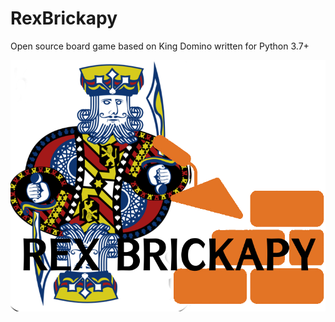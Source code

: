 # RexBrickapy
Open source board game based on King Domino written for Python 3.7+

![rexbrickapy_logo](https://github.com/hadlock/rexbrickapy/blob/master/static/rexbrickapy.png)